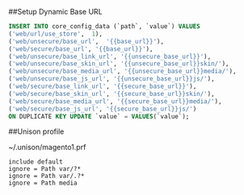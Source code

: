 ##Setup Dynamic Base URL

```sql
INSERT INTO core_config_data (`path`, `value`) VALUES
('web/url/use_store',  1), 
('web/unsecure/base_url',  '{{base_url}}'), 
('web/secure/base_url', '{{base_url}}'),
('web/unsecure/base_link_url', '{{unsecure_base_url}}'),
('web/unsecure/base_skin_url', '{{unsecure_base_url}}skin/'),
('web/unsecure/base_media_url', '{{unsecure_base_url}}media/'),
('web/unsecure/base_js_url', '{{unsecure_base_url}}js/'),
('web/secure/base_link_url', '{{secure_base_url}}'),
('web/secure/base_skin_url', '{{secure_base_url}}skin/'),
('web/secure/base_media_url', '{{secure_base_url}}media/'),
('web/secure/base_js_url', '{{secure_base_url}}js/')
ON DUPLICATE KEY UPDATE `value` = VALUES(`value`);
```

##Unison profile

~/.unison/magento1.prf
    
    include default
    ignore = Path var/?*
    ignore = Path var/.?*
    ignore = Path media

